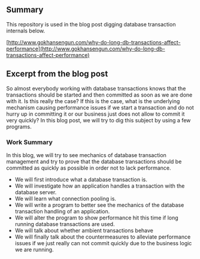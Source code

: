 ## Summary

This repository is used in the blog post digging database transaction internals below.

[http://www.gokhansengun.com/why-do-long-db-transactions-affect-performance](http://www.gokhansengun.com/why-do-long-db-transactions-affect-performance)

## Excerpt from the blog post

So almost everybody working with database transactions knows that the transactions should be started and then committed as soon as we are done with it. Is this really the case? If this is the case, what is the underlying mechanism causing performance issues if we start a transaction and do not hurry up in committing it or our business just does not allow to commit it very quickly? In this blog post, we will try to dig this subject by using a few programs.

### Work Summary

In this blog, we will try to see mechanics of database transaction management and try to prove that the database transactions should be committed as quickly as possible in order not to lack performance. 

* We will first introduce what a database transaction is.
* We will investigate how an application handles a transaction with the database server.
* We will learn what connection pooling is.
* We will write a program to better see the mechanics of the database transaction handling of an application.
* We will alter the program to show performance hit this time if long running database transactions are used.
* We will talk about whether ambient transactions behave
* We will finally talk about the countermeasures to alleviate performance issues if we just really can not commit quickly due to the business logic we are running. 
